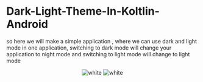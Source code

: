 # Dark-Light-Theme-In-Koltlin-Android

so here we will make a simple application , where we can use dark and light mode in one application, switching to dark mode will change your application to night  mode and switching to light mode will change to light mode 

<p align="center">

<img src="http://www.codingwithjks.tech/Github/white.png" alt="white"/>
<img src="http://www.codingwithjks.tech/Github/black.png" alt="white"/>

</p>
